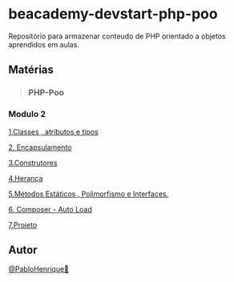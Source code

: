 # beacademy-devstart-php-poo

Repositório para armazenar conteudo de PHP orientado a objetos aprendidos em aulas.

## Matérias

> ### PHP-Poo

### Modulo 2

[1.Classes , atributos e tipos](./aula1/)

[2. Encapsulamento ](./aula2/)

[3.Construtores ](./aula4/)

[4.Herança ](./aula4/)

[5.Métodos Estáticos , Polimorfismo e Interfaces.](./aula5/)

[6. Composer - Auto Load ](./aula6/)

[7.Projeto ](./projeto-final/)

## Autor

[@PabloHenrique🚀]()
